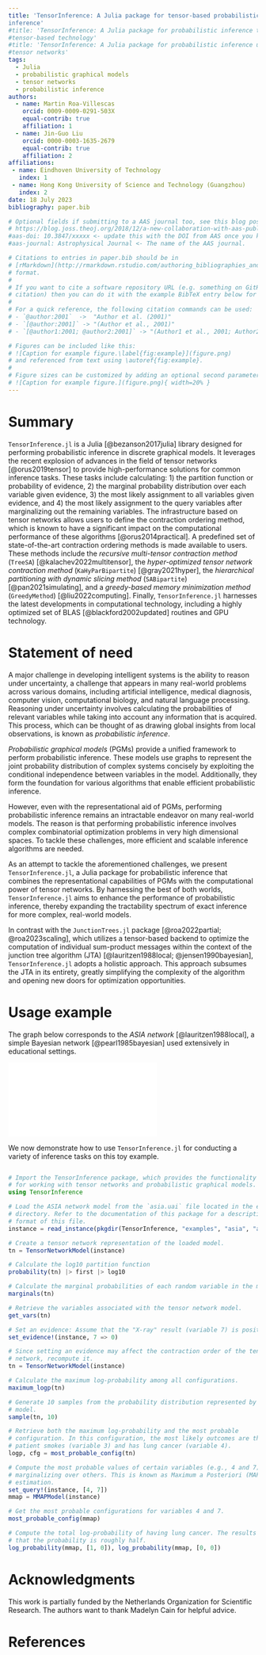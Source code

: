 ```yaml
---
title: 'TensorInference: A Julia package for tensor-based probabilistic
inference'
#title: 'TensorInference: A Julia package for probabilistic inference through
#tensor-based technology'
#title: 'TensorInference: A Julia package for probabilistic inference using
#tensor networks'
tags:
  - Julia
  - probabilistic graphical models
  - tensor networks
  - probabilistic inference
authors:
  - name: Martin Roa-Villescas
    orcid: 0009-0009-0291-503X
    equal-contrib: true
    affiliation: 1
  - name: Jin-Guo Liu
    orcid: 0000-0003-1635-2679
    equal-contrib: true
    affiliation: 2
affiliations:
 - name: Eindhoven University of Technology
   index: 1
 - name: Hong Kong University of Science and Technology (Guangzhou)
   index: 2
date: 18 July 2023
bibliography: paper.bib

# Optional fields if submitting to a AAS journal too, see this blog post:
# https://blog.joss.theoj.org/2018/12/a-new-collaboration-with-aas-publishing
#aas-doi: 10.3847/xxxxx <- update this with the DOI from AAS once you know it.
#aas-journal: Astrophysical Journal <- The name of the AAS journal.

# Citations to entries in paper.bib should be in
# [rMarkdown](http://rmarkdown.rstudio.com/authoring_bibliographies_and_citations.html)
# format.
# 
# If you want to cite a software repository URL (e.g. something on GitHub without a preferred
# citation) then you can do it with the example BibTeX entry below for @fidgit.
# 
# For a quick reference, the following citation commands can be used:
# - `@author:2001`  ->  "Author et al. (2001)"
# - `[@author:2001]` -> "(Author et al., 2001)"
# - `[@author1:2001; @author2:2001]` -> "(Author1 et al., 2001; Author2 et al., 2002)"

# Figures can be included like this:
# ![Caption for example figure.\label{fig:example}](figure.png)
# and referenced from text using \autoref{fig:example}.
# 
# Figure sizes can be customized by adding an optional second parameter:
# ![Caption for example figure.](figure.png){ width=20% }
---
```


# Summary

`TensorInference.jl` is a Julia [@bezanson2017julia] library designed for
performing probabilistic inference in discrete graphical models. It leverages
the recent explosion of advances in the field of tensor networks
[@orus2019tensor] to provide high-performance solutions for common inference
tasks. These tasks include calculating: 1) the partition function or probability
of evidence, 2) the marginal probability distribution over each variable given
evidence, 3) the most likely assignment to all variables given evidence, and 4)
the most likely assignment to the query variables after marginalizing out the
remaining variables. The infrastructure based on tensor networks allows users to
define the contraction ordering method, which is known to have a significant
impact on the computational performance of these algorithms
[@orus2014practical]. A predefined set of state-of-the-art contraction ordering
methods is made available to users. These methods include the *recursive
multi-tensor contraction method* (`TreeSA`) [@kalachev2022multitensor], the
*hyper-optimized tensor network contraction method* (`KaHyParBipartite`)
[@gray2021hyper], the *hierarchical partitioning with dynamic slicing method*
(`SABipartite`) [@pan2021simulating], and a *greedy-based memory minimization
method* (`GreedyMethod`) [@liu2022computing]. Finally, `TensorInference.jl`
harnesses the latest developments in computational technology, including a
highly optimized set of BLAS [@blackford2002updated] routines and GPU
technology.

# Statement of need

A major challenge in developing intelligent systems is the ability to reason
under uncertainty, a challenge that appears in many real-world problems across
various domains, including artificial intelligence, medical diagnosis, computer
vision, computational biology, and natural language processing. Reasoning under
uncertainty involves calculating the probabilities of relevant variables while
taking into account any information that is acquired. This process, which can be
thought of as drawing global insights from local observations, is known as
*probabilistic inference*.

*Probabilistic graphical models* (PGMs) provide a unified framework to perform
probabilistic inference. These models use graphs to represent the joint
probability distribution of complex systems concisely by exploiting the
conditional independence between variables in the model. Additionally, they form
the foundation for various algorithms that enable efficient probabilistic
inference.

However, even with the representational aid of PGMs, performing probabilistic
inference remains an intractable endeavor on many real-world models. The reason
is that performing probabilistic inference involves complex combinatorial
optimization problems in very high dimensional spaces. To tackle these
challenges, more efficient and scalable inference algorithms are needed.

As an attempt to tackle the aforementioned challenges, we present
`TensorInference.jl`, a Julia package for probabilistic inference that combines
the representational capabilities of PGMs with the computational power of tensor
networks. By harnessing the best of both worlds, `TensorInference.jl` aims to
enhance the performance of probabilistic inference, thereby expanding the
tractability spectrum of exact inference for more complex, real-world models.

In contrast with the `JunctionTrees.jl` package [@roa2022partial;
@roa2023scaling], which utilizes a tensor-based backend to optimize the
computation of individual sum-product messages within the context of the
junction tree algorithm (JTA) [@lauritzen1988local; @jensen1990bayesian],
`TensorInference.jl` adopts a holistic approach. This approach subsumes the JTA
in its entirety, greatly simplifying the complexity of the algorithm and opening
new doors for optimization opportunities.

# Usage example

The graph below corresponds to the *ASIA network* [@lauritzen1988local], a
simple Bayesian network [@pearl1985bayesian] used extensively in educational
settings.

![The ASIA network: a simplified example of a Bayesian network from the context
of medical diagnosis [@lauritzen1988local]. It describes the probabilistic
relationships between different random variables which correspond to possible
diseases, symptoms, risk factors and test results.
](./figures/asia-network/out/asia-network.pdf)

We now demonstrate how to use `TensorInference.jl` for conducting a variety of
inference tasks on this toy example.

```julia

# Import the TensorInference package, which provides the functionality needed
# for working with tensor networks and probabilistic graphical models.
using TensorInference

# Load the ASIA network model from the `asia.uai` file located in the examples
# directory. Refer to the documentation of this package for a description of the
# format of this file.
instance = read_instance(pkgdir(TensorInference, "examples", "asia", "asia.uai"))

# Create a tensor network representation of the loaded model.
tn = TensorNetworkModel(instance)

# Calculate the log10 partition function 
probability(tn) |> first |> log10

# Calculate the marginal probabilities of each random variable in the model.
marginals(tn)

# Retrieve the variables associated with the tensor network model.
get_vars(tn)

# Set an evidence: Assume that the "X-ray" result (variable 7) is positive.
set_evidence!(instance, 7 => 0)

# Since setting an evidence may affect the contraction order of the tensor
# network, recompute it.
tn = TensorNetworkModel(instance)

# Calculate the maximum log-probability among all configurations.
maximum_logp(tn)

# Generate 10 samples from the probability distribution represented by the
# model.
sample(tn, 10)

# Retrieve both the maximum log-probability and the most probable
# configuration. In this configuration, the most likely outcomes are that the
# patient smokes (variable 3) and has lung cancer (variable 4).
logp, cfg = most_probable_config(tn)

# Compute the most probable values of certain variables (e.g., 4 and 7) while
# marginalizing over others. This is known as Maximum a Posteriori (MAP)
# estimation.
set_query!(instance, [4, 7])
mmap = MMAPModel(instance)

# Get the most probable configurations for variables 4 and 7.
most_probable_config(mmap)

# Compute the total log-probability of having lung cancer. The results suggest
# that the probability is roughly half.
log_probability(mmap, [1, 0]), log_probability(mmap, [0, 0])
```

# Acknowledgments

This work is partially funded by the Netherlands Organization for Scientific
Research. The authors want to thank Madelyn Cain for helpful advice.

# References

